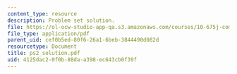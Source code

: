```yaml
---
content_type: resource
description: Problem set solution.
file: https://ol-ocw-studio-app-qa.s3.amazonaws.com/courses/10-675j-computational-quantum-mechanics-of-molecular-and-extended-systems-fall-2004/4125dac20f0b88daa398ec643cb0f39f_ps2_solution.pdf
file_type: application/pdf
parent_uid: cef0b5ed-80f6-26a1-6beb-3844490d082d
resourcetype: Document
title: ps2_solution.pdf
uid: 4125dac2-0f0b-88da-a398-ec643cb0f39f
---
```

